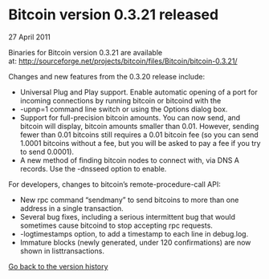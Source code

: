 <div class="versiontext hero">
<div class="container hero-container">
<h1>Bitcoin version 0.3.21 released</h1>
<p class="summary">27 April 2011</p>
</div>
</div>
<div class="toc-container release-content">
<div class="row toc-row">
<div class="toccontent version-content">
<article class="article">
<p>Binaries for Bitcoin version 0.3.21 are available at:<span>&nbsp;</span><a href="http://sourceforge.net/projects/bitcoin/files/Bitcoin/bitcoin-0.3.21/">http://sourceforge.net/projects/bitcoin/files/Bitcoin/bitcoin-0.3.21/</a></p>
<p>Changes and new features from the 0.3.20 release include:</p>
<ul>
<li>Universal Plug and Play support. Enable automatic opening of a port for incoming connections by running bitcoin or bitcoind with the</li>
<li>-upnp=1 command line switch or using the Options dialog box.</li>
<li>Support for full-precision bitcoin amounts. You can now send, and bitcoin will display, bitcoin amounts smaller than 0.01. However, sending fewer than 0.01 bitcoins still requires a 0.01 bitcoin fee (so you can send 1.0001 bitcoins without a fee, but you will be asked to pay a fee if you try to send 0.0001).</li>
<li>A new method of finding bitcoin nodes to connect with, via DNS A records. Use the -dnsseed option to enable.</li>
</ul>
<p>For developers, changes to bitcoin&rsquo;s remote-procedure-call API:</p>
<ul>
<li>New rpc command &ldquo;sendmany&rdquo; to send bitcoins to more than one address in a single transaction.</li>
<li>Several bug fixes, including a serious intermittent bug that would sometimes cause bitcoind to stop accepting rpc requests.</li>
<li>-logtimestamps option, to add a timestamp to each line in debug.log.</li>
<li>Immature blocks (newly generated, under 120 confirmations) are now shown in listtransactions.</li>
</ul>
</article>
</div>
</div>
</div>
<p><a class="back-link" href="https://bitcoin.org/en/version-history">Go back to the version history</a></p>
